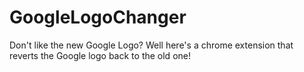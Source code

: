 # GoogleLogoChanger
Don't like the new Google Logo? Well here's a chrome extension that reverts the Google logo back to the old one!
